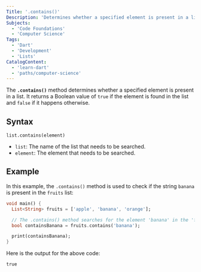 ```yaml
---
Title: '.contains()' 
Description: 'Determines whether a specified element is present in a list.'
Subjects: 
  - 'Code Foundations'
  - 'Computer Science'
Tags: 
  - 'Dart'
  - 'Development'
  - 'Lists'  
CatalogContent: 
  - 'learn-dart'
  - 'paths/computer-science'
---
```


The **`.contains()`** method determines whether a specified element is present in a list. It returns a Boolean value of `true` if the element is found in the list and `false` if it happens otherwise.

## Syntax

```pseudo
list.contains(element)
```

- `list`: The name of the list that needs to be searched.
- `element`: The element that needs to be searched.

## Example

In this example, the `.contains()` method is used to check if the string `banana` is present in the `fruits` list: 

```dart
void main() {
  List<String> fruits = ['apple', 'banana', 'orange'];

  // The .contains() method searches for the element 'banana' in the 'fruits' list
  bool containsBanana = fruits.contains('banana');

  print(containsBanana);  
}
```

Here is the output for the above code:

```shell
true
```
